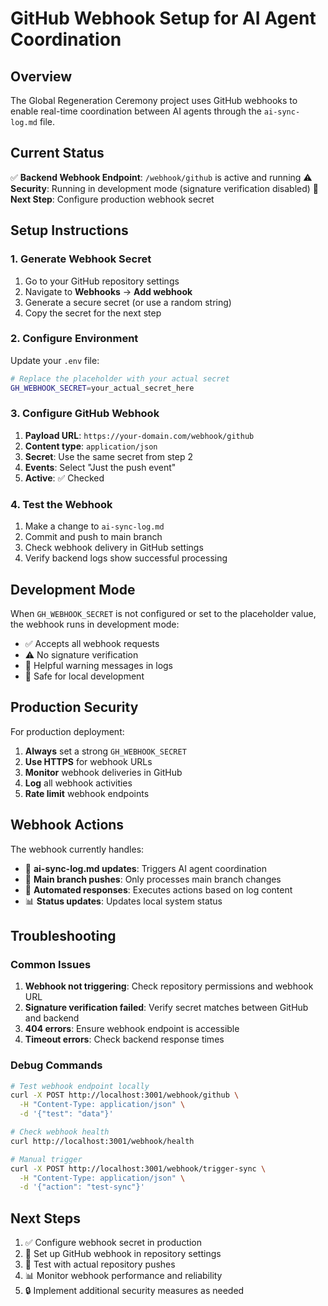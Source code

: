 # GitHub Webhook Setup for AI Agent Coordination

## Overview

The Global Regeneration Ceremony project uses GitHub webhooks to enable real-time coordination between AI agents through the `ai-sync-log.md` file.

## Current Status

✅ **Backend Webhook Endpoint**: `/webhook/github` is active and running
⚠️ **Security**: Running in development mode (signature verification disabled)
🔧 **Next Step**: Configure production webhook secret

## Setup Instructions

### 1. Generate Webhook Secret

1. Go to your GitHub repository settings
2. Navigate to **Webhooks** → **Add webhook**
3. Generate a secure secret (or use a random string)
4. Copy the secret for the next step

### 2. Configure Environment

Update your `.env` file:

```bash
# Replace the placeholder with your actual secret
GH_WEBHOOK_SECRET=your_actual_secret_here
```

### 3. Configure GitHub Webhook

1. **Payload URL**: `https://your-domain.com/webhook/github`
2. **Content type**: `application/json`
3. **Secret**: Use the same secret from step 2
4. **Events**: Select "Just the push event"
5. **Active**: ✅ Checked

### 4. Test the Webhook

1. Make a change to `ai-sync-log.md`
2. Commit and push to main branch
3. Check webhook delivery in GitHub settings
4. Verify backend logs show successful processing

## Development Mode

When `GH_WEBHOOK_SECRET` is not configured or set to the placeholder value, the webhook runs in development mode:

- ✅ Accepts all webhook requests
- ⚠️ No signature verification
- 📝 Helpful warning messages in logs
- 🔧 Safe for local development

## Production Security

For production deployment:

1. **Always** set a strong `GH_WEBHOOK_SECRET`
2. **Use HTTPS** for webhook URLs
3. **Monitor** webhook deliveries in GitHub
4. **Log** all webhook activities
5. **Rate limit** webhook endpoints

## Webhook Actions

The webhook currently handles:

- 📝 **ai-sync-log.md updates**: Triggers AI agent coordination
- 🔄 **Main branch pushes**: Only processes main branch changes
- 🤖 **Automated responses**: Executes actions based on log content
- 📊 **Status updates**: Updates local system status

## Troubleshooting

### Common Issues

1. **Webhook not triggering**: Check repository permissions and webhook URL
2. **Signature verification failed**: Verify secret matches between GitHub and backend
3. **404 errors**: Ensure webhook endpoint is accessible
4. **Timeout errors**: Check backend response times

### Debug Commands

```bash
# Test webhook endpoint locally
curl -X POST http://localhost:3001/webhook/github \
  -H "Content-Type: application/json" \
  -d '{"test": "data"}'

# Check webhook health
curl http://localhost:3001/webhook/health

# Manual trigger
curl -X POST http://localhost:3001/webhook/trigger-sync \
  -H "Content-Type: application/json" \
  -d '{"action": "test-sync"}'
```

## Next Steps

1. ✅ Configure webhook secret in production
2. 🔄 Set up GitHub webhook in repository settings
3. 🧪 Test with actual repository pushes
4. 📊 Monitor webhook performance and reliability
5. 🔒 Implement additional security measures as needed
